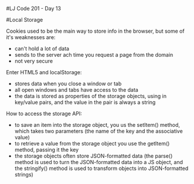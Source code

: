 #LJ Code 201 - Day 13

#Local Storage

Cookies used to be the main way to store info in the browser, but some of it's weaknesses are:
- can't hold a lot of data
- sends to the server ach time you request a page from the domain
- not very secure

Enter HTML5 and localStorage:
- stores data when you close a window or tab
- all open windows and tabs have access to the data
- the data is stored as properties of the storage objects, using in key/value pairs, and the value in the pair is always a string

How to access the storage API:
- to save an item into the storage object, you us the setItem() method, which takes two parameters (the name of the key and the associative value)
- to retrieve a value from the storage object you use the getItem() method, passing it the key
- the storage objects often store JSON-formatted data (the parse() method is used to turn the JSON-formatted data into a JS object, and the stringify() method is used to transform objects into JSON-formatted strings)
